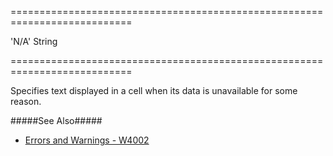 ===========================================================================
<!--default-->'N/A'<!--/default-->
<!--type-->String<!--/type-->
===========================================================================

<!--shortDescription-->
Specifies text displayed in a cell when its data is unavailable for some reason.
<!--/shortDescription-->

<!--fullDescription-->
#####See Also#####
- [Errors and Warnings - W4002](/Documentation/ApiReference/Data_Layer/Errors_and_Warnings/#W4002)
<!--/fullDescription-->